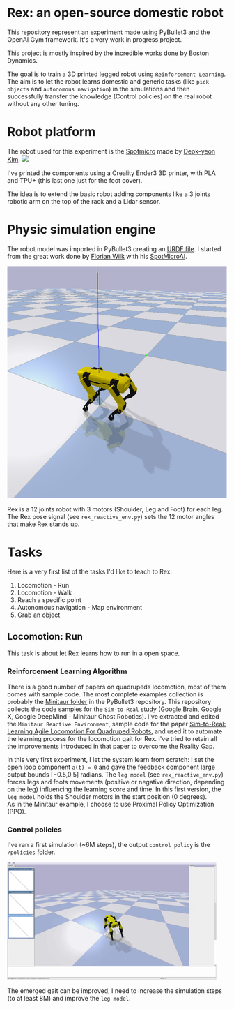 # Rex: an open-source domestic robot
This repository represent an experiment made using PyBullet3 and the OpenAI Gym framework. It's a very work in progress project.

This project is mostly inspired by the incredible works done by Boston Dynamics.

The goal is to train a 3D printed legged robot using `Reinforcement Learning`. The aim is to let the robot learns 
domestic and generic tasks (like `pick objects` and `autonomous navigation`) in the simulations and then successfully
transfer the knowledge (Control policies) on the real robot without any other tuning.

# Robot platform
The robot used for this experiment is the [Spotmicro](https://www.thingiverse.com/thing:3445283) made by [Deok-yeon Kim](https://www.thingiverse.com/KDY0523/about).
[<img src="https://thingiverse-production-new.s3.amazonaws.com/assets/bf/af/74/db/83/complete_4.jpg">](https://www.thingiverse.com/thing:3445283)

I've printed the components using a Creality Ender3 3D printer, with PLA and TPU+ (this last one just for the foot 
cover).

The idea is to extend the basic robot adding components like a 3 joints robotic arm on the top of the rack and a 
Lidar sensor.

# Physic simulation engine
The robot model was imported in PyBullet3 creating an [URDF file](./util/pybullet_data/assets/urdf/rex.urdf). I started 
from the great work done by [Florian Wilk](https://github.com/FlorianWilk) with his [SpotMicroAI](https://github.com/FlorianWilk/SpotMicroAI).

![rex bullet](util/images/rex.png)

Rex is a 12 joints robot with 3 motors (Shoulder, Leg and Foot) for each leg. The Rex pose signal (see ```rex_reactive_env.py```)
  sets the 12 motor angles that make Rex stands up.
  
# Tasks
Here is a very first list of the tasks I'd like to teach to Rex:

1. Locomotion - Run
2. Locomotion - Walk
3. Reach a specific point
4. Autonomous navigation - Map environment
5. Grab an object

## Locomotion: Run
This task is about let Rex learns how to run in a open space. 
### Reinforcement Learning Algorithm
There is a good number of papers on quadrupeds locomotion, most of them comes with sample code. The most complete examples collection
 is probably the [Minitaur folder](https://github.com/bulletphysics/bullet3/tree/master/examples/pybullet/gym/pybullet_envs/minitaur) in the PyBullet3 repository. 
 This repository collects the code samples for the ```Sim-to-Real``` study (Google Brain, Google X, Google DeepMind - Minitaur Ghost Robotics).
I've extracted and edited the ```Minitaur Reactive Environment```, sample code for the paper [Sim-to-Real: Learning Agile Locomotion For Quadruped Robots](https://arxiv.org/pdf/1804.10332.pdf), and used it 
to automate the learning process for the locomotion gait for Rex. I've tried to retain all the improvements introduced in that paper
 to overcome the Reality Gap. 

In this very first experiment, I let the system learn from scratch: I set the open loop component ```a(t) = 0``` and 
gave the feedback component large output bounds [−0.5,0.5] radians. The `leg model` (see ```rex_reactive_env.py```) 
forces legs and foots movements (positive or negative direction, depending on the leg) influencing the learning 
score and time. In this first version, the `leg model` holds the Shoulder motors in the start position (0 degrees).  
As in the Minitaur example, I choose to use Proximal Policy Optimization (PPO). 

### Control policies
I've ran a first simulation (~6M steps), the output `control policy` is the `/policies` folder. 

![](util/images/run.gif)

The emerged gait can be improved, I need to increase the simulation steps (to at least 8M) and improve the `leg model`.